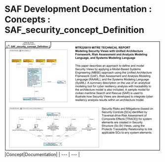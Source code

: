 # SAF Development Documentation : Concepts : SAF_security_concept_Definition 
![SAF_security_concept_Definition.svg](./diagrams/SAF_security_concept_Definition.svg)
|Concept|Documentation|
| --- | --- |
